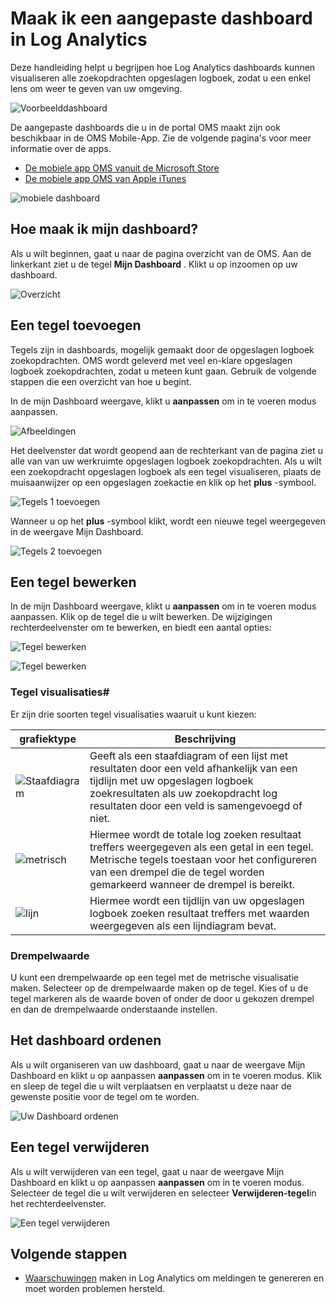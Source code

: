 <properties
    pageTitle="Maak ik een aangepaste dashboard in Log Analytics | Microsoft Azure"
    description="Deze handleiding helpt u begrijpen hoe Log Analytics Dashboards kunt visualiseren alle zoekopdrachten opgeslagen logboek, zodat u een enkel lens om weer te geven van uw omgeving."
    services="log-analytics"
    documentationCenter=""
    authors="bandersmsft"
    manager="jwhit"
    editor=""/>

<tags
    ms.service="log-analytics"
    ms.workload="na"
    ms.tgt_pltfrm="na"
    ms.devlang="na"
    ms.topic="article"
    ms.date="10/10/2016"
    ms.author="banders"/>

# <a name="create-a-custom-dashboard-in-log-analytics"></a>Maak ik een aangepaste dashboard in Log Analytics

Deze handleiding helpt u begrijpen hoe Log Analytics dashboards kunnen visualiseren alle zoekopdrachten opgeslagen logboek, zodat u een enkel lens om weer te geven van uw omgeving.

![Voorbeelddashboard](./media/log-analytics-dashboards/oms-dashboards-example-dash.png)

De aangepaste dashboards die u in de portal OMS maakt zijn ook beschikbaar in de OMS Mobile-App. Zie de volgende pagina's voor meer informatie over de apps.

- [De mobiele app OMS vanuit de Microsoft Store](http://www.windowsphone.com/store/app/operational-insights/4823b935-83ce-466c-82bb-bd0a3f58d865)
- [De mobiele app OMS van Apple iTunes](https://itunes.apple.com/app/microsoft-operations-management/id1042424859?mt=8)

![mobiele dashboard](./media/log-analytics-dashboards/oms-search-mobile.png)

## <a name="how-do-i-create-my-dashboard"></a>Hoe maak ik mijn dashboard?

Als u wilt beginnen, gaat u naar de pagina overzicht van de OMS. Aan de linkerkant ziet u de tegel **Mijn Dashboard** . Klikt u op inzoomen op uw dashboard.

![Overzicht](./media/log-analytics-dashboards/oms-dashboards-overview.png)


## <a name="adding-a-tile"></a>Een tegel toevoegen

Tegels zijn in dashboards, mogelijk gemaakt door de opgeslagen logboek zoekopdrachten. OMS wordt geleverd met veel en-klare opgeslagen logboek zoekopdrachten, zodat u meteen kunt gaan. Gebruik de volgende stappen die een overzicht van hoe u begint.

In de mijn Dashboard weergave, klikt u **aanpassen** om in te voeren modus aanpassen.

![Afbeeldingen](./media/log-analytics-dashboards/oms-dashboards-pictorial01.png)

 Het deelvenster dat wordt geopend aan de rechterkant van de pagina ziet u alle van van uw werkruimte opgeslagen logboek zoekopdrachten. Als u wilt een zoekopdracht opgeslagen logboek als een tegel visualiseren, plaats de muisaanwijzer op een opgeslagen zoekactie en klik op het **plus** -symbool.

![Tegels 1 toevoegen](./media/log-analytics-dashboards/oms-dashboards-pictorial02.png)

Wanneer u op het **plus** -symbool klikt, wordt een nieuwe tegel weergegeven in de weergave Mijn Dashboard.

![Tegels 2 toevoegen](./media/log-analytics-dashboards/oms-dashboards-pictorial03.png)


## <a name="edit-a-tile"></a>Een tegel bewerken

In de mijn Dashboard weergave, klikt u **aanpassen** om in te voeren modus aanpassen. Klik op de tegel die u wilt bewerken. De wijzigingen rechterdeelvenster om te bewerken, en biedt een aantal opties:

![Tegel bewerken](./media/log-analytics-dashboards/oms-dashboards-pictorial04.png)

![Tegel bewerken](./media/log-analytics-dashboards/oms-dashboards-pictorial05.png)

### <a name="tile-visualizations"></a>Tegel visualisaties#
Er zijn drie soorten tegel visualisaties waaruit u kunt kiezen:

|grafiektype|Beschrijving|
|---|---|
|![Staafdiagram](./media/log-analytics-dashboards/oms-dashboards-bar-chart.png)|Geeft als een staafdiagram of een lijst met resultaten door een veld afhankelijk van een tijdlijn met uw opgeslagen logboek zoekresultaten als uw zoekopdracht log resultaten door een veld is samengevoegd of niet.
|![metrisch](./media/log-analytics-dashboards/oms-dashboards-metric.png)|Hiermee wordt de totale log zoeken resultaat treffers weergegeven als een getal in een tegel. Metrische tegels toestaan voor het configureren van een drempel die de tegel worden gemarkeerd wanneer de drempel is bereikt.|
|![lijn](./media/log-analytics-dashboards/oms-dashboards-line.png)|Hiermee wordt een tijdlijn van uw opgeslagen logboek zoeken resultaat treffers met waarden weergegeven als een lijndiagram bevat.|

### <a name="threshold"></a>Drempelwaarde
U kunt een drempelwaarde op een tegel met de metrische visualisatie maken. Selecteer op de drempelwaarde maken op de tegel. Kies of u de tegel markeren als de waarde boven of onder de door u gekozen drempel en dan de drempelwaarde onderstaande instellen.

## <a name="organizing-the-dashboard"></a>Het dashboard ordenen
Als u wilt organiseren van uw dashboard, gaat u naar de weergave Mijn Dashboard en klikt u op aanpassen **aanpassen** om in te voeren modus. Klik en sleep de tegel die u wilt verplaatsen en verplaatst u deze naar de gewenste positie voor de tegel om te worden.

![Uw Dashboard ordenen](./media/log-analytics-dashboards/oms-dashboards-organize.png)

## <a name="remove-a-tile"></a>Een tegel verwijderen
Als u wilt verwijderen van een tegel, gaat u naar de weergave Mijn Dashboard en klikt u op aanpassen **aanpassen** om in te voeren modus. Selecteer de tegel die u wilt verwijderen en selecteer **Verwijderen-tegel**in het rechterdeelvenster.

![Een tegel verwijderen](./media/log-analytics-dashboards/oms-dashboards-remove-tile.png)

## <a name="next-steps"></a>Volgende stappen

- [Waarschuwingen](log-analytics-alerts.md) maken in Log Analytics om meldingen te genereren en moet worden problemen hersteld.
